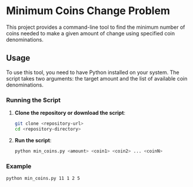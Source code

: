 # Minimum Coins Change Problem

This project provides a command-line tool to find the minimum number of coins needed to make a given amount of change using specified coin denominations.

## Usage

To use this tool, you need to have Python installed on your system. The script takes two arguments: the target amount and the list of available coin denominations.

### Running the Script

1. **Clone the repository or download the script**:
    ```sh
    git clone <repository-url>
    cd <repository-directory>
    ```

2. **Run the script**:
    ```sh
    python min_coins.py <amount> <coin1> <coin2> ... <coinN>
    ```

### Example

```sh
python min_coins.py 11 1 2 5
